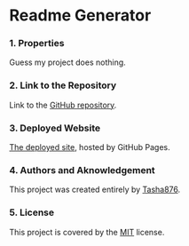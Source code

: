 # Readme Generator 





### 1. Properties 

Guess my project does nothing.
### 2. Link to the Repository 

Link to the [GitHub repository](https://github.com/Tasha876/readme-generator).
### 3. Deployed Website 

[The deployed site](https://tasha876.github.io/readme-generator/), hosted by GitHub Pages.
### 4. Authors and Aknowledgement 

This project was created entirely by [Tasha876](https://github.com/Tasha876).
### 5. License 

This project is covered by the [MIT](License) license.